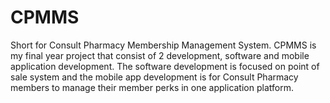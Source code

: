 # CPMMS
Short for Consult Pharmacy Membership Management System. CPMMS is my final year project that consist of 2 development, software and mobile application development. The software development is focused on point of sale system and the mobile app development is for Consult Pharmacy members to manage their member perks in one application platform.
